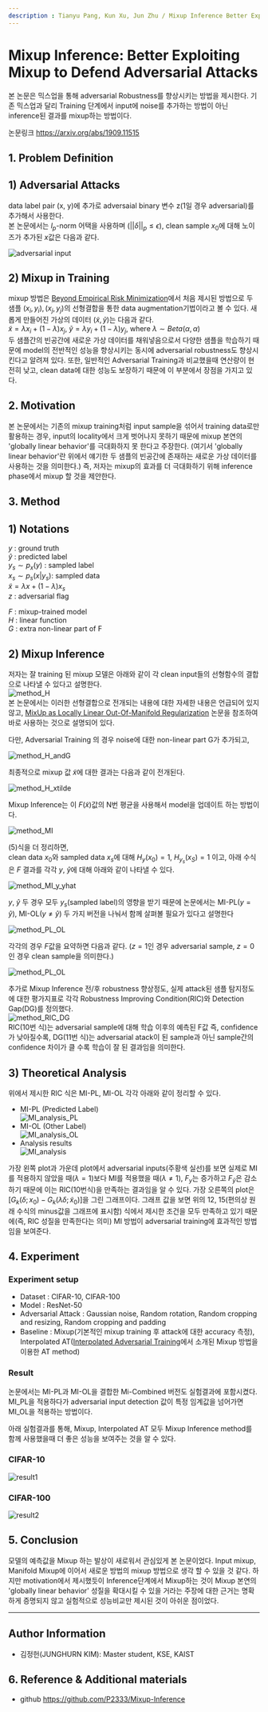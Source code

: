 ```yaml
---
description : Tianyu Pang, Kun Xu, Jun Zhu / Mixup Inference Better Exploiting Mixup to Defend Adversarial Attacks / 2020 The International Conference on Learning Representations (ICLR)
---
```


# **Mixup Inference: Better Exploiting Mixup to Defend Adversarial Attacks**
본 논문은 믹스업을 통해 adversarial Robustness를 향상시키는 방법을 제시한다.
기존 믹스업과 달리 Training 단계에서 input에 noise를 추가하는 방법이 아닌 inference된 결과를 mixup하는 방법이다.

논문링크 https://arxiv.org/abs/1909.11515

## **1. Problem Definition**  
## 1) Adversarial Attacks
data label pair (x, y)에 추가로 adversaial binary 변수 z(1일 경우 adversarial)를 추가해서 사용한다.<br>
본 논문에서는 $l_p$-norm 어택을 사용하며 $(||\delta||_p \leq\epsilon)$, clean sample $x_0$에 대해 노이즈가 추가된 $x$값은 다음과 같다.<br>

![adversarial input](../../.gitbook/2022-spring-assets/junghurnkim\_2/pre_adv_notation1.png)<br>

## 2) Mixup in Training
mixup 방법은 [Beyond Empirical Risk Minimization](https://arxiv.org/abs/1710.09412)에서 처음 제시된 방법으로 두 샘플 $(x_i, y_i), (x_j, y_j)$의 선형결합을 통한 data augmentation기법이라고 볼 수 있다. 새롭게 만들어진 가상의 데이터 $(\tilde{x}, \tilde{y})$는 다음과 같다.<br>
$\tilde x = \lambda x_i + (1-\lambda) x_j$,
$\tilde y = \lambda y_i + (1-\lambda) y_j$,
where $\lambda \sim Beta(\alpha, \alpha)$<br>
두 샘플간의 빈공간에 새로운 가상 데이터를 채워넣음으로서 다양한 샘플을 학습하기 때문에 model의 전반적인 성능을 향상시키는 동시에 adversarial robustness도 향상시킨다고 알려져 있다. 또한, 일반적인 Adversarial Training과 비교했을때 연산량이 현전히 낮고, clean data에 대한 성능도 보장하기 때문에 이 부분에서 장점을 가지고 있다.

## **2. Motivation**  
본 논문에서는 기존의 mixup training처럼 input sample을 섞어서 training data로만 활용하는 경우, input의 locality에서 크게 벗어나지 못하기 때문에 mixup 본연의 'globally linear behavior'를 극대화하지 못 한다고 주장한다. (여기서 'globally linear behavior'란 위에서 얘기한 두 샘플의 빈공간에 존재하는 새로운 가상 데이터를 사용하는 것을 의미한다.) 즉, 저자는 mixup의 효과를 더 극대화하기 위해 inference phase에서 mixup 할 것을 제안한다.

## **3. Method**  

## **1) Notations**
$y$ : ground truth<br>
$\hat y$ : predicted label<br>
$y_s \sim p_x(y)$ : sampled label<br>
$x_s \sim p_s(x|y_s)$: sampled data<br>
$\tilde x = \lambda x + (1-\lambda) x_s$<br>
$z$ : adversarial flag

$F$ : mixup-trained model<br>
$H$ : linear function<br>
$G$ : extra non-linear part of F<br>

## **2) Mixup Inference**
저자는 잘 training 된 mixup 모델은 아래와 같이 각 clean input들의 선형함수의 결합으로 나타낼 수 있다고 설명한다.<br>
![method_H](../../.gitbook/2022-spring-assets/junghurnkim\_2/method_H.png)<br>
본 논문에서는 이러한 선형결합으로 전개되는 내용에 대한 자세한 내용은 언급되어 있지 않고, [MixUp as Locally Linear Out-Of-Manifold Regularization](https://arxiv.org/abs/1809.02499) 논문을 참조하여 바로 사용하는 것으로 설명되어 있다.<br>

다만, Adversarial Training 의 경우 noise에 대한 non-linear part G가 추가되고,<br>

![method_H_andG](../../.gitbook/2022-spring-assets/junghurnkim\_2/method_H_andG.png)<br>

최종적으로 mixup 값 $\tilde x$에 대한 결과는 다음과 같이 전개된다.<br>

![method_H_xtilde](../../.gitbook/2022-spring-assets/junghurnkim\_2/method_H_xtilde.png)<br>

Mixup Inference는 이 $F(\tilde x)$값의 N번 평균을 사용해서 model을 업데이트 하는 방법이다.

![method_MI](../../.gitbook/2022-spring-assets/junghurnkim\_2/method_MI.png)

(5)식을 더 정리하면,<br>
clean data $x_0$와 sampled data $x_s$에 대해 $H_y(x_0) = 1$, $H_{y_s}(x_S) = 1$ 이고, 아래 수식은 $F$ 결과를 각각 $y$, $\hat y$에 대해 아래와 같이 나타낼 수 있다.<br>

![method_MI_y_yhat](../../.gitbook/2022-spring-assets/junghurnkim\_2/method_MI_y_yhat.png)<br>

$y$, $\hat y$ 두 경우 모두 $y_s$(sampled label)의 영향을 받기 때문에 논문에서는 MI-PL($y=\hat y$), MI-OL($y\neq\hat y$) 두 가지 버전을 나눠서 함께 살펴볼 필요가 있다고 설명한다<br>

![method_PL_OL](../../.gitbook/2022-spring-assets/junghurnkim\_2/method_PL_OL.png)<br>

각각의 경우 $F$값을 요약하면 다음과 같다. ($z=1$인 경우 adversarial sample, $z=0$인 경우 clean sample을 의미한다.)<br>

![method_PL_OL](../../.gitbook/2022-spring-assets/junghurnkim\_2/method_PL_OL_tab.png)<br>

추가로 Mixup Inference 전/후 robustness 향상정도, 실제 attack된 샘플 탐지정도에 대한 평가지표로 각각 Robustness Improving Condition(RIC)와 Detection Gap(DG)를 정의했다.<br>
![method_RIC_DG](../../.gitbook/2022-spring-assets/junghurnkim\_2/method_RIC_DG.png)<br>
RIC(10번 식)는 adversarial sample에 대해 학습 이후의 예측된 F값 즉, confidence가 낮아질수록, DG(11번 식)는 adversarial atack이 된 sample과 아닌 sample간의 confidence 차이가 클 수록 학습이 잘 된 결과임을 의미한다.

## **3) Theoretical Analysis**
위에서 제시한 RIC 식은 MI-PL, MI-OL 각각 아래와 같이 정리할 수 있다.
 - MI-PL (Predicted Label)<br>
![MI_analysis_PL](../../.gitbook/2022-spring-assets/junghurnkim\_2/MI_analysis_PL.png)<br>
- MI-OL (Other Label)<br>
![MI_analysis_OL](../../.gitbook/2022-spring-assets/junghurnkim\_2/MI_analysis_OL.png)<br>
- Analysis results<br>
![MI_analysis](../../.gitbook/2022-spring-assets/junghurnkim\_2/MI_analysis.png)<br>

가장 왼쪽 plot과 가운데 plot에서 adversarial inputs(주황색 실선)를 보면 실제로 MI를 적용하지 않았을 때($\lambda = 1$)보다 MI를 적용했을 때($\lambda \neq 1$), $F_y$는 증가하고 $F_{\hat y}$은 감소하기 때문에 이는 RIC(10번식)을 만족하는 결과임을 알 수 있다. 가장 오른쪽의 plot은 [$G_k(\delta;x_0)-G_k(\lambda\delta;\tilde x_0)$]을 그린 그래프이다. 그래프 값을 보면 위의 12, 15(편의상 원래 수식의 minus값을 그래프에 표시함) 식에서 제시한 조건을 모두 만족하고 있기 때문에(즉, RIC 성질을 만족한다는 의미) MI 방법이 adversarial training에 효과적인 방법임을 보여준다.

## **4. Experiment**

### **Experiment setup**  
* Dataset : CIFAR-10, CIFAR-100
* Model : ResNet-50
* Adversarial Attack : Gaussian noise, Random rotation, Random cropping and resizing, Random cropping and padding
* Baseline : Mixup(기본적인 mixup training 후 attack에 대한 accuracy 측정), Interpolated AT([Interpolated Adversarial Training](https://arxiv.org/abs/1906.06784)에서 소개된 Mixup 방법을 이용한 AT method)

### **Result**
논문에서는 MI-PL과 MI-OL을 결합한 Mi-Combined 버전도 실험결과에 포함시켰다. MI_PL을 적용하다가 adversarial input detection 값이 특정 임계값을 넘어가면 MI_OL을 적용하는 방법이다.<br>

아래 실험결과를 통해, Mixup, Interpolated AT 모두 Mixup Inference method를 함께 사용했을때 더 좋은 성능을 보여주는 것을 알 수 있다.
### **CIFAR-10**  
![result1](../../.gitbook/2022-spring-assets/junghurnkim\_2/result1.png)<br>
### **CIFAR-100**  
![result2](../../.gitbook/2022-spring-assets/junghurnkim\_2/result2.png)<br>


## **5. Conclusion**  
모델의 예측값을 Mixup 하는 발상이 새로워서 관심있게 본 논문이었다. Input mixup, Manifold Mixup에 이어서 새로운 방법의 mixup 방법으로 생각 할 수 있을 것 같다. 하지만 motivation에서 제시했듯이 Inference단계에서 Mixup하는 것이 Mixup 본연의 'globally linear behavior' 성질을 확대시킬 수 있을 거라는 주장에 대한 근거는 명확하게 증명되지 않고 실험적으로 성능비교만 제시된 것이 아쉬운 점이었다.

---  
## **Author Information**  

* 김정헌(JUNGHURN KIM): Master student, KSE, KAIST

## **6. Reference & Additional materials**  

* github https://github.com/P2333/Mixup-Inference
